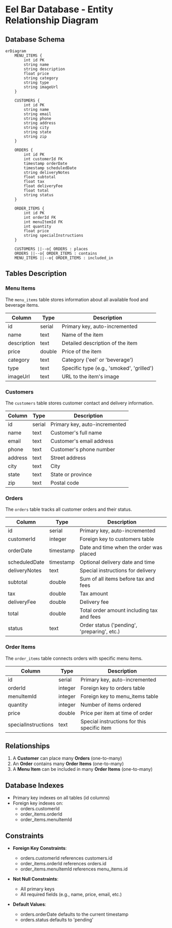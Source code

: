 # Eel Bar Database - Entity Relationship Diagram

## Database Schema

```mermaid
erDiagram
    MENU_ITEMS {
        int id PK
        string name
        string description
        float price
        string category
        string type
        string imageUrl
    }
    
    CUSTOMERS {
        int id PK
        string name
        string email
        string phone
        string address
        string city
        string state
        string zip
    }
    
    ORDERS {
        int id PK
        int customerId FK
        timestamp orderDate
        timestamp scheduledDate
        string deliveryNotes
        float subtotal
        float tax
        float deliveryFee
        float total
        string status
    }
    
    ORDER_ITEMS {
        int id PK
        int orderId FK
        int menuItemId FK
        int quantity
        float price
        string specialInstructions
    }
    
    CUSTOMERS ||--o{ ORDERS : places
    ORDERS ||--o{ ORDER_ITEMS : contains
    MENU_ITEMS ||--o{ ORDER_ITEMS : included_in
```

## Tables Description

### Menu Items
The `menu_items` table stores information about all available food and beverage items.

| Column      | Type        | Description                                    |
|-------------|-------------|------------------------------------------------|
| id          | serial      | Primary key, auto-incremented                  |
| name        | text        | Name of the item                               |
| description | text        | Detailed description of the item               |
| price       | double      | Price of the item                              |
| category    | text        | Category ('eel' or 'beverage')                 |
| type        | text        | Specific type (e.g., 'smoked', 'grilled')      |
| imageUrl    | text        | URL to the item's image                        |

### Customers
The `customers` table stores customer contact and delivery information.

| Column      | Type        | Description                                    |
|-------------|-------------|------------------------------------------------|
| id          | serial      | Primary key, auto-incremented                  |
| name        | text        | Customer's full name                           |
| email       | text        | Customer's email address                       |
| phone       | text        | Customer's phone number                        |
| address     | text        | Street address                                 |
| city        | text        | City                                           |
| state       | text        | State or province                              |
| zip         | text        | Postal code                                    |

### Orders
The `orders` table tracks all customer orders and their status.

| Column         | Type        | Description                                     |
|----------------|-------------|-------------------------------------------------|
| id             | serial      | Primary key, auto-incremented                   |
| customerId     | integer     | Foreign key to customers table                  |
| orderDate      | timestamp   | Date and time when the order was placed         |
| scheduledDate  | timestamp   | Optional delivery date and time                 |
| deliveryNotes  | text        | Special instructions for delivery               |
| subtotal       | double      | Sum of all items before tax and fees            |
| tax            | double      | Tax amount                                      |
| deliveryFee    | double      | Delivery fee                                    |
| total          | double      | Total order amount including tax and fees       |
| status         | text        | Order status ('pending', 'preparing', etc.)     |

### Order Items
The `order_items` table connects orders with specific menu items.

| Column              | Type        | Description                                     |
|---------------------|-------------|-------------------------------------------------|
| id                  | serial      | Primary key, auto-incremented                   |
| orderId             | integer     | Foreign key to orders table                     |
| menuItemId          | integer     | Foreign key to menu_items table                 |
| quantity            | integer     | Number of items ordered                         |
| price               | double      | Price per item at time of order                 |
| specialInstructions | text        | Special instructions for this specific item     |

## Relationships

1. A **Customer** can place many **Orders** (one-to-many)
2. An **Order** contains many **Order Items** (one-to-many)
3. A **Menu Item** can be included in many **Order Items** (one-to-many)

## Database Indexes

- Primary key indexes on all tables (id columns)
- Foreign key indexes on:
  - orders.customerId
  - order_items.orderId
  - order_items.menuItemId
  
## Constraints

- **Foreign Key Constraints**:
  - orders.customerId references customers.id
  - order_items.orderId references orders.id
  - order_items.menuItemId references menu_items.id
  
- **Not Null Constraints**:
  - All primary keys
  - All required fields (e.g., name, price, email, etc.)
  
- **Default Values**:
  - orders.orderDate defaults to the current timestamp
  - orders.status defaults to 'pending' 
